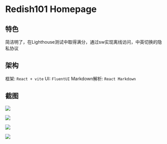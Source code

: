 # Redish101 Homepage

## 特色

简洁明了，在Lighthouse测试中取得满分，通过sw实现离线访问，中英切换的隐私协议

## 架构

框架: `React + vite`
UI: `FluentUI`
Markdown解析: `React Markdown`

## 截图

![](https://cdn1.tianli0.top/gh/Redish101/cdn@src/img/20230114225017.png)

![](https://cdn1.tianli0.top/gh/Redish101/cdn@src/img/20230114225124.png)

![](https://cdn1.tianli0.top/gh/Redish101/cdn@src/img/20230114225150.png)

![](https://cdn1.tianli0.top/gh/Redish101/cdn@src/img/20230114225244.png)